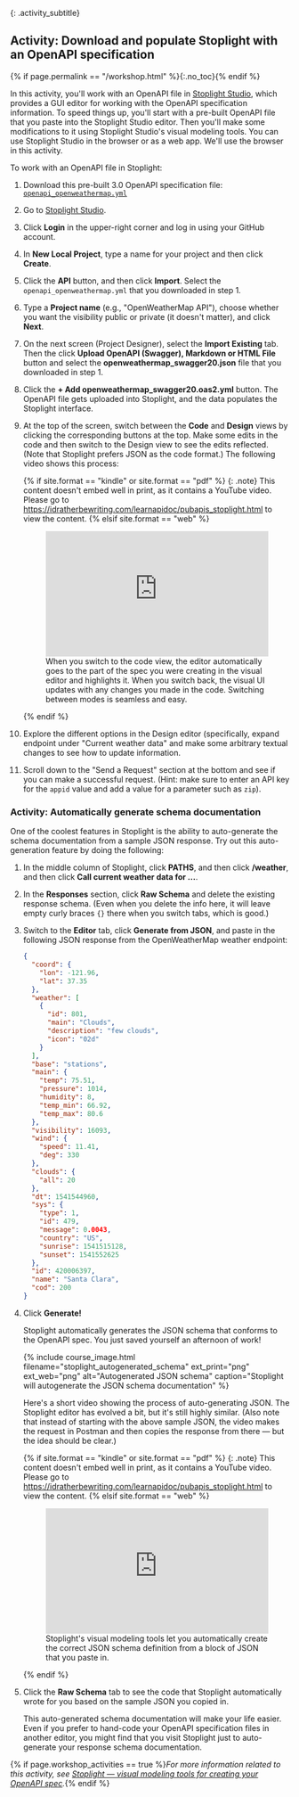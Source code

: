 {: .activity_subtitle}
##  <i class="fa fa-user-circle"></i> Activity: Download and populate Stoplight with an OpenAPI specification
{% if page.permalink == "/workshop.html" %}{:.no_toc}{% endif %}

In this activity, you'll work with an OpenAPI file in [Stoplight Studio](https://stoplight.io/p/docs/gh/stoplightio/studio), which provides a GUI editor for working with the OpenAPI specification information. To speed things up, you'll start with a pre-built OpenAPI file that you paste into the Stoplight Studio editor. Then you'll make some modifications to it using Stoplight Studio's visual modeling tools. You can use Stoplight Studio in the browser or as a web app. We'll use the browser in this activity.

To work with an OpenAPI file in Stoplight:

1.  Download this pre-built 3.0 OpenAPI specification file: [`openapi_openweathermap.yml`](https://idratherbewriting.com/learnapidoc/docs/rest_api_specifications/openapi_openweathermap.yml)
2.  Go to [Stoplight Studio](https://stoplight.io/p/studio).
3.  Click **Login** in the upper-right corner and log in using your GitHub account.
4.  In **New Local Project**, type a name for your project and then click **Create**.
5.  Click the **API** button, and then click **Import**. Select the `openapi_openweathermap.yml` that you downloaded in step 1.



5.  Type a **Project name** (e.g., "OpenWeatherMap API"), choose whether you want the visibility public or private (it doesn't matter), and click **Next**.
6.  On the next screen (Project Designer), select the **Import Existing** tab. Then the click **Upload OpenAPI (Swagger), Markdown or HTML File** button and select the **openweathermap_swagger20.json** file that you downloaded in step 1.
7.  Click the **+ Add openweathermap_swagger20.oas2.yml** button. The OpenAPI file gets uploaded into Stoplight, and the data populates the Stoplight interface.
8.  At the top of the screen, switch between the **Code** and **Design** views by clicking the corresponding buttons at the top. Make some edits in the code and then switch to the Design view to see the edits reflected. (Note that Stoplight prefers JSON as the code format.) The following video shows this process:

    {% if site.format == "kindle" or site.format == "pdf" %}
    {: .note}
    This content doesn't embed well in print, as it contains a YouTube video. Please go to https://idratherbewriting.com/learnapidoc/pubapis_stoplight.html to view the content.
    {% elsif site.format == "web" %}

    <figure><div style="position:relative;height:0;padding-bottom:56.25%"><iframe src="https://www.youtube.com/embed/vqDJBa-haYs" width="560" height="340" frameborder="0" allow="autoplay; encrypted-media" style="position:absolute;width:100%;height:100%;left:0" allowfullscreen></iframe></div><figcaption>When you switch to the code view, the editor automatically goes to the part of the spec you were creating in the visual editor and highlights it. When you switch back, the visual UI updates with any changes you made in the code. Switching between modes is seamless and easy.</figcaption></figure>

    {% endif %}

9.  Explore the different options in the Design editor (specifically, expand endpoint under "Current weather data" and make some arbitrary textual changes to see how to update information.
10. Scroll down to the "Send a Request" section at the bottom and see if you can make a successful request. (Hint: make sure to enter an API key for the `appid` value and add a value for a parameter such as `zip`).

### <i class="fa fa-user-circle"></i> Activity: Automatically generate schema documentation

One of the coolest features in Stoplight is the ability to auto-generate the schema documentation from a sample JSON response. Try out this auto-generation feature by doing the following:

1.  In the middle column of Stoplight, click **PATHS**, and then click **/weather**, and then click **Call current weather data for ...**.
2.  In the **Responses** section, click **Raw Schema** and delete the existing response schema. (Even when you delete the info here, it will leave empty curly braces `{}` there when you switch tabs, which is good.)
3.  Switch to the **Editor** tab, click **Generate from JSON**, and paste in the following JSON response from the OpenWeatherMap weather endpoint:

    ```json
    {
      "coord": {
        "lon": -121.96,
        "lat": 37.35
      },
      "weather": [
        {
          "id": 801,
          "main": "Clouds",
          "description": "few clouds",
          "icon": "02d"
        }
      ],
      "base": "stations",
      "main": {
        "temp": 75.51,
        "pressure": 1014,
        "humidity": 8,
        "temp_min": 66.92,
        "temp_max": 80.6
      },
      "visibility": 16093,
      "wind": {
        "speed": 11.41,
        "deg": 330
      },
      "clouds": {
        "all": 20
      },
      "dt": 1541544960,
      "sys": {
        "type": 1,
        "id": 479,
        "message": 0.0043,
        "country": "US",
        "sunrise": 1541515128,
        "sunset": 1541552625
      },
      "id": 420006397,
      "name": "Santa Clara",
      "cod": 200
    }
    ```

6.  Click **Generate!**

    Stoplight automatically generates the JSON schema that conforms to the OpenAPI spec. You just saved yourself an afternoon of work!

    {% include course_image.html filename="stoplight_autogenerated_schema" ext_print="png" ext_web="png" alt="Autogenerated JSON schema" caption="Stoplight will autogenerate the JSON schema documentation" %}

    Here's a short video showing the process of auto-generating JSON. The Stoplight editor has evolved a bit, but it's still highly similar. (Also note that instead of starting with the above sample JSON, the video makes the request in Postman and then copies the response from there &mdash; but the idea should be clear.)

    {% if site.format == "kindle" or site.format == "pdf" %}
    {: .note}
    This content doesn't embed well in print, as it contains a YouTube video. Please go to https://idratherbewriting.com/learnapidoc/pubapis_stoplight.html to view the content.
    {% elsif site.format == "web" %}

    <figure><div style="position:relative;height:0;padding-bottom:56.25%"><iframe src="https://www.youtube.com/embed/0IOWY0Hj3Xc?ecver=2" width="560" height="340" frameborder="0" allow="autoplay; encrypted-media" style="position:absolute;width:100%;height:100%;left:0" allowfullscreen></iframe></div><figcaption>Stoplight's visual modeling tools let you automatically create the correct JSON schema definition from a block of JSON that you paste in.</figcaption></figure>

    {% endif %}

7.  Click the **Raw Schema** tab to see the code that Stoplight automatically wrote for you based on the sample JSON you copied in.

    This auto-generated schema documentation will make your life easier. Even if you prefer to hand-code your OpenAPI specification files in another editor, you might find that you visit Stoplight just to auto-generate your response schema documentation.

{% if page.workshop_activities == true %}*For more information related to this activity, see [Stoplight &mdash; visual modeling tools for creating your OpenAPI spec]({{site.rooturl}}pubapis_stoplight.html).*{% endif %}
